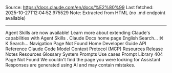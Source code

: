 Source: https://docs.claude.com/en/docs/%E2%80%99
Last fetched: 2025-10-27T12:04:52.975529
Note: Extracted from HTML (no .md endpoint available)

---

Agent Skills are now available!
Learn more about extending Claude's capabilities with Agent Skills
.
Claude Docs
home page
English
Search...
⌘
K
Search...
Navigation
Page Not Found
Home
Developer Guide
API Reference
Claude Code
Model Context Protocol (MCP)
Resources
Release Notes
Resources
Glossary
System Prompts
Use cases
Prompt Library
404
Page Not Found
We couldn't find the page you were looking for
Assistant
Responses are generated using AI and may contain mistakes.